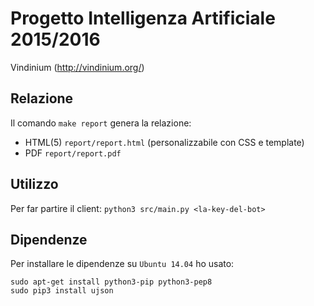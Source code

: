 # Progetto Intelligenza Artificiale 2015/2016

Vindinium (http://vindinium.org/)

## Relazione

Il comando `make report` genera la relazione:

- HTML(5) `report/report.html` (personalizzabile con CSS e template)
- PDF `report/report.pdf`

## Utilizzo

Per far partire il client: `python3 src/main.py <la-key-del-bot>`

## Dipendenze

Per installare le dipendenze su `Ubuntu 14.04` ho usato:
```
sudo apt-get install python3-pip python3-pep8
sudo pip3 install ujson
```

